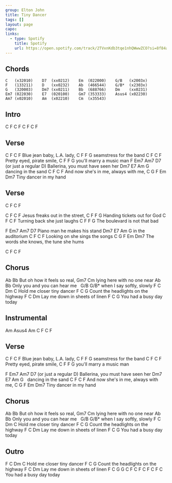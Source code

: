 ```yaml
---
group: Elton John
title: Tiny Dancer
tags: []
layout: page
capo: 
links: 
  - type: Spotify
    title: Spotify
    url: https://open.spotify.com/track/2TVxnKdb3tqe1nhQWwwZCO?si=8f84a8c62d0b4901
---
```


## Chords

```chordpro
C   (x32010)    D7  (xx0212)    Em  (022000)    G/B   (x2003x)
F   (133211)    D   (xx0232)    Ab  (466544)    G/B*  (x2303x)
G   (320003)    Dm7 (xx0211)    Bb  (688766)    Dm    (xx0231)
Em7 (022030)    E7  (020100)    Gm7 (353333)    Asus4 (x02230)
Am7 (x02010)    Am  (x02210)    Cm  (x35543)
```

## Intro

C   F   C   F
C   F   C   F

## Verse

C          F      C     F
Blue jean baby,   L.A. lady,
C                    F     F G
 seamstress for the band
C       F      C       F
Pretty eyed,   pirate smile,
C                      F     F G
 you'll marry a music man
F     Em7   Am7                  D7 (or just a regular D)
Ballerina,   you must have seen her
Dm7  E7             Am   G
&nbsp;   dancing in the sand
C              F      C       F
And now she's in me,  always with me,
C                   G   F  Em  Dm7
 Tiny dancer in my hand

## Verse

C   F   C   F

C      F       C           F
Jesus freaks   out in the street,
C                        F     F G
Handing tickets out for God
C        F     C         F
Turning back   she just laughs
C                           F   F G
 The boulevard is not that bad

F      Em7  Am7            D7
Piano man    he makes his stand
Dm7      E7      Am   G
 in the auditorium
C        F   C              F
Looking on   she sings the songs
C                                  G  F  Em Dm7
The words she knows, the tune she hums

C   F   C   F

## Chorus
Ab              Bb
 But oh how it feels so real,
Gm7               Cm
 lying here with no one near
Ab                    Bb
Only you  and you can hear me
&nbsp;          G/B     G/B*
when I say softly, slowly
F        C           Dm       C
Hold me closer tiny dancer
F          C                 G
Count the headlights on the highway
F       C                 Dm
Lay me down in sheets of linen
F          C          G
You had a busy day today

## Instrumental
Am  Asus4   Am
C   F   C   F

## Verse

C          F      C     F
Blue jean baby,   L.A. lady,
C                    F     F G
 seamstress for the band
C       F      C       F
Pretty eyed,   pirate smile,
C                      F     F G
 you'll marry a music man

F     Em7   Am7                  D7 (or just a regular D)
Ballerina,   you must have seen her
Dm7  E7             Am   G
&nbsp;   dancing in the sand
C              F      C       F
And now she's in me,  always with me,
C                   G   F  Em  Dm7
 Tiny dancer in my hand

## Chorus

Ab              Bb
 But oh how it feels so real,
Gm7               Cm
 lying here with no one near
Ab                    Bb
Only you  and you can hear me
&nbsp;          G/B     G/B*
when I say softly, slowly
F        C           Dm       C
Hold me closer tiny dancer
F          C                 G
Count the headlights on the highway
F       C                 Dm
Lay me down in sheets of linen
F          C          G
You had a busy day today

## Outro

F        C           Dm       C
Hold me closer tiny dancer
F          C                 G
Count the headlights on the highway
F       C                 Dm
Lay me down in sheets of linen
F          C          G    G     C   F   C   F   C   F   C  F C
You had a busy day today

